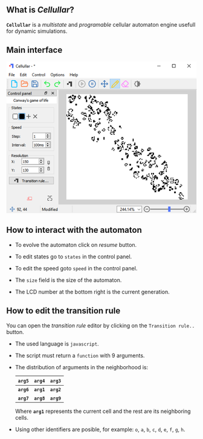 ## What is *Cellullar*?

**`Cellullar`** is a *multistate* and *programable* cellular automaton engine usefull for dynamic simulations.

## Main interface

![](screenshot.png)

## How to interact with the automaton

- To evolve the automaton click on _resume_ button.

- To edit states go to `states` in the control panel.

- To edit the speed goto `speed` in the control panel.

- The `size` field is the  size of the automaton.

- The LCD number at the bottom right is the current generation.

## How to edit the transition rule

You can open the _transition rule_ editor by clicking on the `Transition rule..` button.

- The used language is `javascript`.

- The script must return a `function` with 9 arguments.

- The distribution of arguments in the neighborhood is:
  
  | **`arg5`** | **`arg4`** | **`arg3`** |
  | ---------- | ---------- | ---------- |
  | **`arg6`** | **`arg1`** | **`arg2`** |
  | **`arg7`** | **`arg8`** | **`arg9`** |
  
  Where **`arg1`** represents the current cell and the rest are its neighboring cells.

- Using other identifiers are posible, for example: `o`, `a`, `b`, `c`, `d`, `e`, `f`, `g`, `h`.

